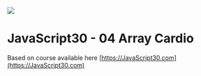 ![](https://javascript30.com/images/JS3-social-share.png)

# JavaScript30 - 04 Array Cardio

Based on course available here [https://JavaScript30.com](https://JavaScript30.com)

